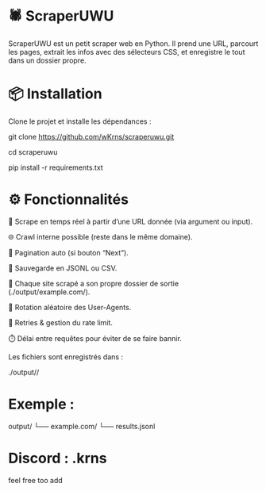 # 🕷️ ScraperUWU

ScraperUWU est un petit scraper web en Python.
Il prend une URL, parcourt les pages, extrait les infos avec des sélecteurs CSS, et enregistre le tout dans un dossier propre.


# 📦 Installation

Clone le projet et installe les dépendances :

git clone https://github.com/wKrns/scraperuwu.git

cd scraperuwu

pip install -r requirements.txt



# ⚙️ Fonctionnalités

🔎 Scrape en temps réel à partir d’une URL donnée (via argument ou input).

🌐 Crawl interne possible (reste dans le même domaine).

📄 Pagination auto (si bouton “Next”).

📝 Sauvegarde en JSONL ou CSV.

📂 Chaque site scrapé a son propre dossier de sortie (./output/example.com/).

🎲 Rotation aléatoire des User-Agents.

🔁 Retries & gestion du rate limit.

⏱️ Délai entre requêtes pour éviter de se faire bannir.


Les fichiers sont enregistrés dans :

./output/<domaine>/


# Exemple :

output/
 └── example.com/
     └── results.jsonl


# Discord : .krns 
feel free too add 
